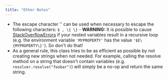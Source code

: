 ```yaml
---
title: "Other Notes"
---
```


- The escape character '\' can be used when necessary to escape the following characters: `$ , \{ \}` - **WARNING:**  It is possible to cause [StackOverflowErrors]({{API_DOCS}}/java/lang/StackOverflowError.html) if your nested variables result in a recursive loop (e.g.
the environment variable `'MYPROPERTY'` has the value `'$E\{MYPROPERTY\}'`).
So don't do that!
- As a general rule, this class tries to be as efficient as possible by not creating new strings when not needed.
For example, calling the resolve method on a string that doesn't contain variables (e.g.
`resolver.resolve("foobar")`) will simply be a no-op and return the same string.
